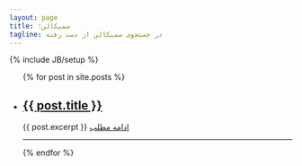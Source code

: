 ```yaml
---
layout: page
title: سمیکالن؛
tagline: در جستجوی سمیکالن از دست رفته 
---
```

{% include JB/setup %}

<ul class="posts unstyled">
  {% for post in site.posts %}
    <li><h2><a href="{{ BASE_PATH }}{{ post.url }}">{{ post.title }}</a></h2>
    {{ post.excerpt }}
    <a class="label label" href="{{ BASE_PATH }}{{ post.url }}">ادامه مطلب</a>
    <hr>
    </li>
  {% endfor %}
</ul>

